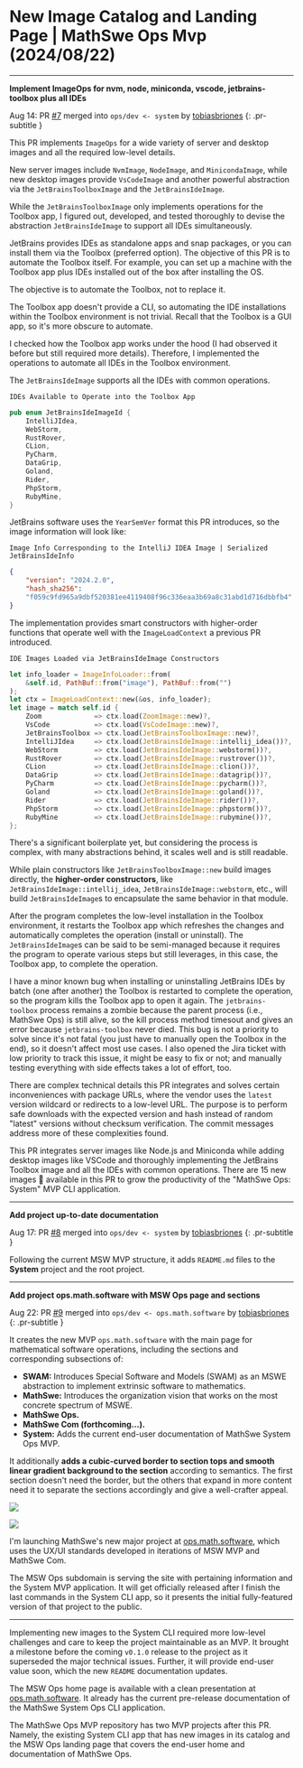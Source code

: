 <!-- Copyright (c) 2024 Tobias Briones. All rights reserved. -->
<!-- SPDX-License-Identifier: CC-BY-4.0 -->
<!-- This file is part of https://github.com/tobiasbriones/blog -->

# New Image Catalog and Landing Page | MathSwe Ops Mvp (2024/08/22)

---

**Implement ImageOps for nvm, node, miniconda, vscode, jetbrains-toolbox plus all IDEs**

Aug 14: PR [#7](https://github.com/mathswe-ops/mathswe-ops---mvp/pull/7) merged into `ops/dev <- system` by [tobiasbriones](https://github.com/tobiasbriones)
{: .pr-subtitle }

This PR implements `ImageOps` for a wide variety of server and desktop images
and all the required low-level details.

New server images include `NvmImage`, `NodeImage`, and `MinicondaImage`, while
new desktop images provide `VsCodeImage` and another powerful abstraction via
the `JetBrainsToolboxImage` and the `JetBrainsIdeImage`.

While the `JetBrainsToolboxImage` only implements operations for the Toolbox
app, I figured out, developed, and tested thoroughly to devise the abstraction
`JetBrainsIdeImage` to support all IDEs simultaneously.

JetBrains provides IDEs as standalone apps and snap packages, or you can install
them via the Toolbox (preferred option). The objective of this PR is to automate
the Toolbox itself. For example, you can set up a machine with the Toolbox app
plus IDEs installed out of the box after installing the OS.

The objective is to automate the Toolbox, not to replace it.

The Toolbox app doesn't provide a CLI, so automating the IDE installations
within the Toolbox environment is not trivial. Recall that the Toolbox is a GUI
app, so it's more obscure to automate.

I checked how the Toolbox app works under the hood (I had observed it before but
still required more details). Therefore, I implemented the operations to
automate all IDEs in the Toolbox environment.

The `JetBrainsIdeImage` supports all the IDEs with common operations.

`IDEs Available to Operate into the Toolbox App`

```rust
pub enum JetBrainsIdeImageId {
    IntelliJIdea,
    WebStorm,
    RustRover,
    CLion,
    PyCharm,
    DataGrip,
    Goland,
    Rider,
    PhpStorm,
    RubyMine,
}
```

JetBrains software uses the `YearSemVer` format this PR introduces, so the image
information will look like:

`Image Info Corresponding to the IntelliJ IDEA Image | Serialized
JetBrainsIdeInfo`

```json
{
    "version": "2024.2.0",
    "hash_sha256":
    "f059c9fd965a9dbf520381ee4119408f96c336eaa3b69a8c31abd1d716dbbfb4"
}
```

The implementation provides smart constructors with higher-order functions that
operate well with the `ImageLoadContext` a previous PR introduced.

`IDE Images Loaded via JetBrainsIdeImage Constructors`

```rust
let info_loader = ImageInfoLoader::from(
    &self.id, PathBuf::from("image"), PathBuf::from("")
);
let ctx = ImageLoadContext::new(&os, info_loader);
let image = match self.id {
    Zoom             => ctx.load(ZoomImage::new)?,
    VsCode           => ctx.load(VsCodeImage::new)?,
    JetBrainsToolbox => ctx.load(JetBrainsToolboxImage::new)?,
    IntelliJIdea     => ctx.load(JetBrainsIdeImage::intellij_idea())?,
    WebStorm         => ctx.load(JetBrainsIdeImage::webstorm())?,
    RustRover        => ctx.load(JetBrainsIdeImage::rustrover())?,
    CLion            => ctx.load(JetBrainsIdeImage::clion())?,
    DataGrip         => ctx.load(JetBrainsIdeImage::datagrip())?,
    PyCharm          => ctx.load(JetBrainsIdeImage::pycharm())?,
    Goland           => ctx.load(JetBrainsIdeImage::goland())?,
    Rider            => ctx.load(JetBrainsIdeImage::rider())?,
    PhpStorm         => ctx.load(JetBrainsIdeImage::phpstorm())?,
    RubyMine         => ctx.load(JetBrainsIdeImage::rubymine())?,
};
```

There's a significant boilerplate yet, but considering the process is complex,
with many abstractions behind, it scales well and is still readable.

While plain constructors like `JetBrainsToolboxImage::new` build images
directly, the **higher-order constructors**, like
`JetBrainsIdeImage::intellij_idea`, `JetBrainsIdeImage::webstorm`, etc.,
will build `JetBrainsIdeImage`s to encapsulate the same behavior in that module.

After the program completes the low-level installation in the Toolbox
environment, it restarts the Toolbox app which refreshes the changes and
automatically completes the operation (install or uninstall). The
`JetBrainsIdeImage`s can be said to be semi-managed because it requires the
program to operate various steps but still leverages, in this case, the Toolbox
app, to complete the operation.

I have a minor known bug when installing or uninstalling JetBrains IDEs by batch
(one after another) the Toolbox is restarted to complete the operation, so the
program kills the Toolbox app to open it again. The `jetbrains-toolbox` process
remains a zombie because the parent process (i.e., MathSwe Ops) is still alive,
so the kill process method timesout and gives an error because
`jetbrains-toolbox` never died. This bug is not a priority to solve since it's
not fatal (you just have to manually open the Toolbox in the end), so it doesn't
affect most use cases. I also opened the Jira ticket with low priority to track
this issue, it might be easy to fix or not; and manually testing everything with
side effects takes a lot of effort, too.

There are complex technical details this PR integrates and solves certain
inconveniences with package URLs, where the vendor uses the `latest` version
wildcard or redirects to a low-level URL. The purpose is to perform safe
downloads with the expected version and hash instead of random "latest" versions
without checksum verification. The commit messages address more of these
complexities found.

This PR integrates server images like Node.js and Miniconda while adding desktop
images like VSCode and thoroughly implementing the JetBrains Toolbox image and
all the IDEs with common operations. There are 15 new images 🎉 available in
this PR to grow the productivity of the "MathSwe Ops: System" MVP CLI
application.

---

**Add project up-to-date documentation**

Aug 17: PR [#8](https://github.com/mathswe-ops/mathswe-ops---mvp/pull/8) merged into `ops/dev <- system` by [tobiasbriones](https://github.com/tobiasbriones)
{: .pr-subtitle }

Following the current MSW MVP structure, it adds `README.md` files to the
**System** project and the root project.


---

**Add project ops.math.software with MSW Ops page and sections**

Aug 22: PR [#9](https://github.com/mathswe-ops/mathswe-ops---mvp/pull/9) merged into `ops/dev <- ops.math.software` by [tobiasbriones](https://github.com/tobiasbriones)
{: .pr-subtitle }

It creates the new MVP `ops.math.software` with the main page for mathematical
software operations, including the sections and corresponding subsections of:
- **SWAM:** Introduces Special Software and Models (SWAM) as an MSWE abstraction
to implement extrinsic software to mathematics.
- **MathSwe:** Introduces the organization vision that works on the most
concrete spectrum of MSWE.
- **MathSwe Ops.**
- **MathSwe Com (forthcoming...).**
- **System:** Adds the current end-user documentation of MathSwe System Ops MVP.

It additionally **adds a cubic-curved border to section tops and smooth linear
gradient background to the section** according to semantics. The first section
doesn't need the border, but the others that expand in more content need it to
separate the sections accordingly and give a well-crafter appeal.

![](section-border-landscape.png)

![](images/section-system-on-mobile.png)

I'm launching MathSwe's new major project at
[ops.math.software](https://ops.math.software), which uses the UX/UI standards
developed in iterations of MSW MVP and MathSwe Com.

The MSW Ops subdomain is serving the site with pertaining information and the
System MVP application. It will get officially released after I finish the last
commands in the System CLI app, so it presents the initial fully-featured
version of that project to the public.

---

Implementing new images to the System CLI required more low-level challenges and
care to keep the project maintainable as an MVP. It brought a milestone before
the coming `v0.1.0` release to the project as it superseded the major technical
issues. Further, it will provide end-user value soon, which the new `README`
documentation updates.

The MSW Ops home page is available with a clean presentation
at [ops.math.software](https://ops.math.software). It already has the current
pre-release documentation of the MathSwe System Ops CLI application.

The MathSwe Ops MVP repository has two MVP projects after this PR. Namely, the
existing System CLI app that has new images in its catalog and the MSW Ops
landing page that covers the end-user home and documentation of MathSwe Ops.
